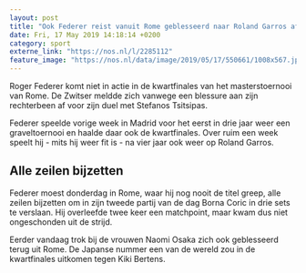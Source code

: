 ```yaml
---
layout: post
title: "Ook Federer reist vanuit Rome geblesseerd naar Roland Garros af"
date: Fri, 17 May 2019 14:18:14 +0200
category: sport
externe_link: "https://nos.nl/l/2285112"
feature_image: "https://nos.nl/data/image/2019/05/17/550661/1008x567.jpg"
---
```


<p>Roger Federer komt niet in actie in de kwartfinales van het masterstoernooi van Rome. De Zwitser meldde zich vanwege een blessure aan zijn rechterbeen af voor zijn duel met Stefanos Tsitsipas.</p>
<p>Federer speelde vorige week in Madrid voor het eerst in drie jaar weer een graveltoernooi en haalde daar ook de kwartfinales. Over ruim een week speelt hij - mits hij weer fit is - na vier jaar ook weer op Roland Garros.</p>
<h2>Alle zeilen bijzetten</h2>
<p>Federer moest donderdag in Rome, waar hij nog nooit de titel greep, alle zeilen bijzetten om in zijn tweede partij van de dag Borna Coric in drie sets te verslaan. Hij overleefde twee keer een matchpoint, maar kwam dus niet ongeschonden uit de strijd.</p>
<p>Eerder vandaag trok bij de vrouwen Naomi Osaka zich ook geblesseerd terug uit Rome. De Japanse nummer een van de wereld zou in de kwartfinales uitkomen tegen Kiki Bertens.</p>
